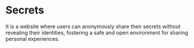 # Secrets
It is a website where users can anonymously share their secrets without revealing their identities, fostering a safe
and open environment for sharing personal experiences.
